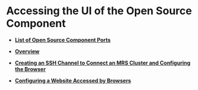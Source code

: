 # Accessing the UI of the Open Source Component<a name="EN-US_TOPIC_0125375995"></a>

-   **[List of Open Source Component Ports](list-of-open-source-component-ports.md)**  

-   **[Overview](web-uis-of-open-source-components.md)**  

-   **[Creating an SSH Channel to Connect an MRS Cluster and Configuring the Browser](creating-an-ssh-channel-to-connect-an-mrs-cluster-and-configuring-the-browser.md)**  

-   **[Configuring a Website Accessed by Browsers](configuring-a-website-accessed-by-browsers.md)**  


